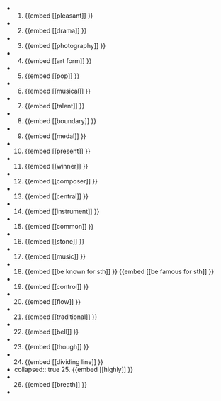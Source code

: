 -
  1. {{embed [[pleasant]] }}
-
  2. {{embed [[drama]] }}
-
  3. {{embed [[photography]] }}
-
  4. {{embed [[art form]] }}
-
  5. {{embed [[pop]] }}
-
  6. {{embed [[musical]] }}
-
  7. {{embed [[talent]] }}
-
  8. {{embed [[boundary]] }}
-
  9. {{embed [[medal]] }}
-
  10. {{embed [[present]] }}
-
  11. {{embed [[winner]] }}
-
  12. {{embed [[composer]] }}
-
  13. {{embed [[central]] }}
-
  14. {{embed [[instrument]] }}
-
  15. {{embed [[common]] }}
-
  16. {{embed [[stone]] }}
-
  17. {{embed [[music]] }}
-
  18. {{embed [[be known for sth]] }}
  {{embed [[be famous for sth]] }}
-
  19. {{embed [[control]] }}
-
  20. {{embed [[flow]] }}
-
  21. {{embed [[traditional]] }}
-
  22. {{embed [[bell]] }}
-
  23. {{embed [[though]] }}
-
  24. {{embed [[dividing line]] }}
-
  collapsed:: true
  25. {{embed [[highly]] }}
-
  26. {{embed [[breath]] }}
-